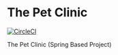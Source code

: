 # The Pet Clinic
[![CircleCI](https://circleci.com/gh/rohansachdeva1990/the-pet-clinic.svg?style=svg)](https://circleci.com/gh/rohansachdeva1990/the-pet-clinic)

The Pet Clinic (Spring Based Project)
